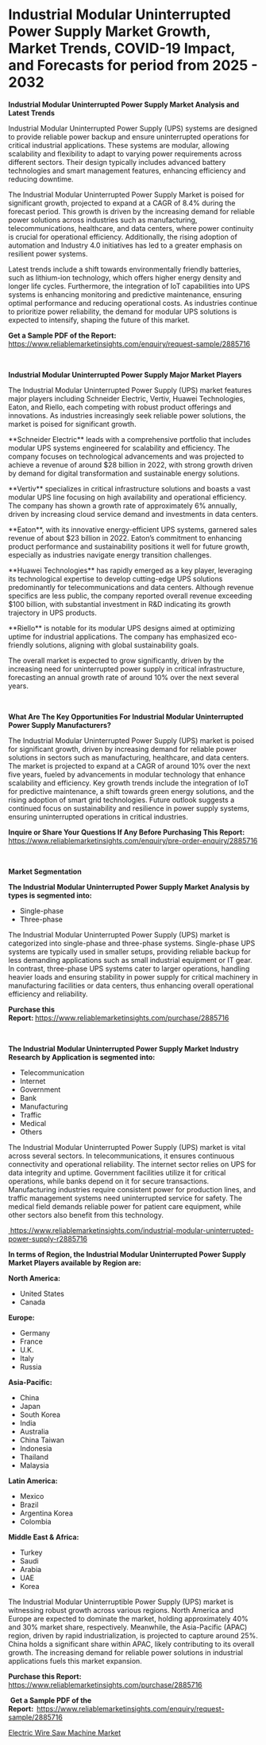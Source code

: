 <p><h1>Industrial Modular Uninterrupted Power Supply Market Growth, Market Trends, COVID-19 Impact, and Forecasts for period from 2025 - 2032</h1></p><p><strong>Industrial Modular Uninterrupted Power Supply Market Analysis and Latest Trends</strong></p>
<p><p>Industrial Modular Uninterrupted Power Supply (UPS) systems are designed to provide reliable power backup and ensure uninterrupted operations for critical industrial applications. These systems are modular, allowing scalability and flexibility to adapt to varying power requirements across different sectors. Their design typically includes advanced battery technologies and smart management features, enhancing efficiency and reducing downtime.</p><p>The Industrial Modular Uninterrupted Power Supply Market is poised for significant growth, projected to expand at a CAGR of 8.4% during the forecast period. This growth is driven by the increasing demand for reliable power solutions across industries such as manufacturing, telecommunications, healthcare, and data centers, where power continuity is crucial for operational efficiency. Additionally, the rising adoption of automation and Industry 4.0 initiatives has led to a greater emphasis on resilient power systems.</p><p>Latest trends include a shift towards environmentally friendly batteries, such as lithium-ion technology, which offers higher energy density and longer life cycles. Furthermore, the integration of IoT capabilities into UPS systems is enhancing monitoring and predictive maintenance, ensuring optimal performance and reducing operational costs. As industries continue to prioritize power reliability, the demand for modular UPS solutions is expected to intensify, shaping the future of this market.</p></p>
<p><strong>Get a Sample PDF of the Report:&nbsp;</strong> <a href="https://www.reliablemarketinsights.com/enquiry/request-sample/2885716?utm_campaign=3167&utm_medium=2&utm_source=Github&utm_content=ia&utm_term=13032025&utm_id=industrial-modular-uninterrupted-power-supply">https://www.reliablemarketinsights.com/enquiry/request-sample/2885716</a></p>
<p>&nbsp;</p>
<p><strong>Industrial Modular Uninterrupted Power Supply Major Market Players</strong></p>
<p><p>The Industrial Modular Uninterrupted Power Supply (UPS) market features major players including Schneider Electric, Vertiv, Huawei Technologies, Eaton, and Riello, each competing with robust product offerings and innovations. As industries increasingly seek reliable power solutions, the market is poised for significant growth.</p><p>**Schneider Electric** leads with a comprehensive portfolio that includes modular UPS systems engineered for scalability and efficiency. The company focuses on technological advancements and was projected to achieve a revenue of around $28 billion in 2022, with strong growth driven by demand for digital transformation and sustainable energy solutions.</p><p>**Vertiv** specializes in critical infrastructure solutions and boasts a vast modular UPS line focusing on high availability and operational efficiency. The company has shown a growth rate of approximately 6% annually, driven by increasing cloud service demand and investments in data centers.</p><p>**Eaton**, with its innovative energy-efficient UPS systems, garnered sales revenue of about $23 billion in 2022. Eaton’s commitment to enhancing product performance and sustainability positions it well for future growth, especially as industries navigate energy transition challenges.</p><p>**Huawei Technologies** has rapidly emerged as a key player, leveraging its technological expertise to develop cutting-edge UPS solutions predominantly for telecommunications and data centers. Although revenue specifics are less public, the company reported overall revenue exceeding $100 billion, with substantial investment in R&D indicating its growth trajectory in UPS products.</p><p>**Riello** is notable for its modular UPS designs aimed at optimizing uptime for industrial applications. The company has emphasized eco-friendly solutions, aligning with global sustainability goals.</p><p>The overall market is expected to grow significantly, driven by the increasing need for uninterrupted power supply in critical infrastructure, forecasting an annual growth rate of around 10% over the next several years.</p></p>
<p>&nbsp;</p>
<p><strong>What Are The Key Opportunities For Industrial Modular Uninterrupted Power Supply Manufacturers?</strong></p>
<p><p>The Industrial Modular Uninterrupted Power Supply (UPS) market is poised for significant growth, driven by increasing demand for reliable power solutions in sectors such as manufacturing, healthcare, and data centers. The market is projected to expand at a CAGR of around 10% over the next five years, fueled by advancements in modular technology that enhance scalability and efficiency. Key growth trends include the integration of IoT for predictive maintenance, a shift towards green energy solutions, and the rising adoption of smart grid technologies. Future outlook suggests a continued focus on sustainability and resilience in power supply systems, ensuring uninterrupted operations in critical industries.</p></p>
<p><strong>Inquire or Share Your Questions If Any Before Purchasing This Report:</strong> <a href="https://www.reliablemarketinsights.com/enquiry/pre-order-enquiry/2885716?utm_campaign=3167&utm_medium=2&utm_source=Github&utm_content=ia&utm_term=13032025&utm_id=industrial-modular-uninterrupted-power-supply">https://www.reliablemarketinsights.com/enquiry/pre-order-enquiry/2885716</a></p>
<p>&nbsp;</p>
<p><strong>Market Segmentation</strong></p>
<p><strong>The Industrial Modular Uninterrupted Power Supply Market Analysis by types is segmented into:</strong></p>
<p><ul><li>Single-phase</li><li>Three-phase</li></ul></p>
<p><p>The Industrial Modular Uninterrupted Power Supply (UPS) market is categorized into single-phase and three-phase systems. Single-phase UPS systems are typically used in smaller setups, providing reliable backup for less demanding applications such as small industrial equipment or IT gear. In contrast, three-phase UPS systems cater to larger operations, handling heavier loads and ensuring stability in power supply for critical machinery in manufacturing facilities or data centers, thus enhancing overall operational efficiency and reliability.</p></p>
<p><strong>Purchase this Report:&nbsp;</strong><a href="https://www.reliablemarketinsights.com/purchase/2885716?utm_campaign=3167&utm_medium=2&utm_source=Github&utm_content=ia&utm_term=13032025&utm_id=industrial-modular-uninterrupted-power-supply">https://www.reliablemarketinsights.com/purchase/2885716</a></p>
<p>&nbsp;</p>
<p><strong>The Industrial Modular Uninterrupted Power Supply Market Industry Research by Application is segmented into:</strong></p>
<p><ul><li>Telecommunication</li><li>Internet</li><li>Government</li><li>Bank</li><li>Manufacturing</li><li>Traffic</li><li>Medical</li><li>Others</li></ul></p>
<p><p>The Industrial Modular Uninterrupted Power Supply (UPS) market is vital across several sectors. In telecommunications, it ensures continuous connectivity and operational reliability. The internet sector relies on UPS for data integrity and uptime. Government facilities utilize it for critical operations, while banks depend on it for secure transactions. Manufacturing industries require consistent power for production lines, and traffic management systems need uninterrupted service for safety. The medical field demands reliable power for patient care equipment, while other sectors also benefit from this technology.</p></p>
<p><a href="https://www.reliablemarketinsights.com/industrial-modular-uninterrupted-power-supply-r2885716?utm_campaign=3167&utm_medium=2&utm_source=Github&utm_content=ia&utm_term=13032025&utm_id=industrial-modular-uninterrupted-power-supply">&nbsp;https://www.reliablemarketinsights.com/industrial-modular-uninterrupted-power-supply-r2885716</a></p>
<p><strong>In terms of Region, the Industrial Modular Uninterrupted Power Supply Market Players available by Region are:</strong></p>
<p>
    <p> <strong> North America: </strong>
        <ul>
            <li>United States</li>
            <li>Canada</li>
        </ul>
        </p> 
    <p> <strong> Europe: </strong>
        <ul>
            <li>Germany</li>
            <li>France</li>
            <li>U.K.</li>
            <li>Italy</li>
            <li>Russia</li>
        </ul>
        </p> 
    <p> <strong> Asia-Pacific: </strong>
        <ul>
            <li>China</li>
            <li>Japan</li>
            <li>South Korea</li>
            <li>India</li>
            <li>Australia</li>
            <li>China Taiwan</li>
            <li>Indonesia</li>
            <li>Thailand</li>
            <li>Malaysia</li>
        </ul>
        </p> 
    <p> <strong> Latin America: </strong>
        <ul>
            <li>Mexico</li>
            <li>Brazil</li>
            <li>Argentina Korea</li>
            <li>Colombia</li>
        </ul>
        </p> 
    <p> <strong> Middle East & Africa: </strong>
        <ul>
            <li>Turkey</li>
            <li>Saudi</li>
            <li>Arabia</li>
            <li>UAE</li>
            <li>Korea</li>
        </ul>
    </p>
    </p>
<p><p>The Industrial Modular Uninterruptible Power Supply (UPS) market is witnessing robust growth across various regions. North America and Europe are expected to dominate the market, holding approximately 40% and 30% market share, respectively. Meanwhile, the Asia-Pacific (APAC) region, driven by rapid industrialization, is projected to capture around 25%. China holds a significant share within APAC, likely contributing to its overall growth. The increasing demand for reliable power solutions in industrial applications fuels this market expansion.</p></p>
<p><strong>Purchase this Report: </strong><a href="https://www.reliablemarketinsights.com/purchase/2885716?utm_campaign=3167&utm_medium=2&utm_source=Github&utm_content=ia&utm_term=13032025&utm_id=industrial-modular-uninterrupted-power-supply">https://www.reliablemarketinsights.com/purchase/2885716</a></p>
<p>&nbsp;<strong>Get a Sample PDF of the Report:&nbsp;&nbsp;</strong><a href="https://www.reliablemarketinsights.com/enquiry/request-sample/2885716?utm_campaign=3167&utm_medium=2&utm_source=Github&utm_content=ia&utm_term=13032025&utm_id=industrial-modular-uninterrupted-power-supply">https://www.reliablemarketinsights.com/enquiry/request-sample/2885716</a></p>
<p><strong></strong></p>
<p><p><a href="https://github.com/shewlisapsai/Market-Research-Report-List-1/blob/main/electric-wire-saw-machine-market.md?utm_campaign=3167&utm_medium=2&utm_source=Github&utm_content=ia&utm_term=13032025&utm_id=industrial-modular-uninterrupted-power-supply">Electric Wire Saw Machine Market</a></p></p>